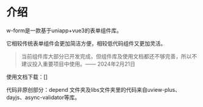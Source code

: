 # 介绍

w-form是一款基于uniapp+vue3的表单组件库。

它相较传统表单组件会更加简洁方便，相较低代码组件又更加灵活。



> 当前组件库大部分已开发完成，但组件库及使用文档都还不够完善，所以不建议投入重要项目中使用。—— 2024年2月21日



使用文档下载：[]



代码非原创部分：depend 文件夹及libs文件夹里的代码来自uview-plus、dayjs、async-validator等库。